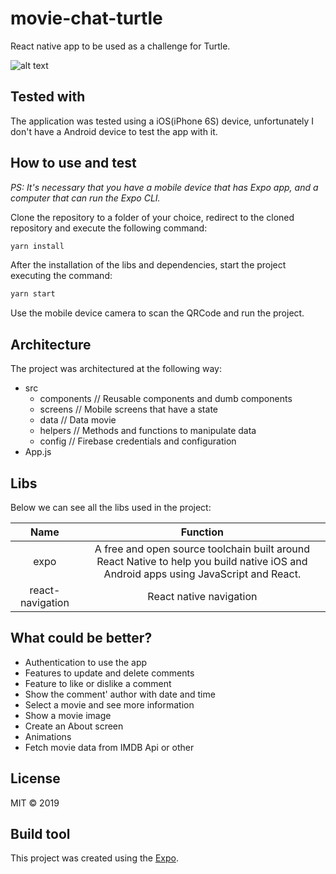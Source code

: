 # movie-chat-turtle

React native app to be used as a challenge for Turtle.

![alt text](https://github.com/tavioalves/movie-chat-turtle/blob/master/images/movie-chat.jpeg)

## Tested with

The application was tested using a iOS(iPhone 6S) device, unfortunately I don't have a Android device to test the app with it.

## How to use and test

*PS: It's necessary that you have a mobile device that has Expo app, and a computer that can run the Expo CLI.*

Clone the repository to a folder of your choice, redirect to the cloned repository and execute the following command:

```javascript
yarn install
```

After the installation of the libs and dependencies, start the project executing the command:

```javascript
yarn start
```

Use the mobile device camera to scan the QRCode and run the project.

## Architecture

The project was architectured at the following way:

- src
  - components      // Reusable components and dumb components
  - screens         // Mobile screens that have a state 
  - data            // Data movie
  - helpers         // Methods and functions to manipulate data
  - config          // Firebase credentials and configuration
- App.js

## Libs

Below we can see all the libs used in the project:

|       Name       |                                                                                         Function                                                                                         |
| :--------------: | :--------------------------------------------------------------------------------------------------------------------------------------------------------------------------------------: |
|       expo       |                           A free and open source toolchain built around React Native to help you build native iOS and Android apps using JavaScript and React.                           |                                                                       |
| react-navigation |                                                                                 React native navigation                                                                                  |

## What could be better?

- Authentication to use the app
- Features to update and delete comments
- Feature to like or dislike a comment
- Show the comment' author with date and time
- Select a movie and see more information
- Show a movie image
- Create an About screen
- Animations
- Fetch movie data from IMDB Api or other

## License

MIT © 2019

## Build tool

This project was created using the [Expo](https://expo.io/).
